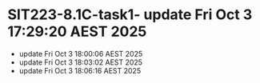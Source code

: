 # SIT223-8.1C-task1- update Fri Oct  3 17:29:20 AEST 2025
- update Fri Oct  3 18:00:06 AEST 2025
- update Fri Oct  3 18:03:02 AEST 2025
- update Fri Oct  3 18:06:16 AEST 2025
